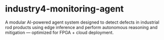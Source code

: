 # industry4-monitoring-agent
A modular AI-powered agent system designed to detect defects in industrial rod products using edge inference and perform autonomous reasoning and mitigation — optimized for FPGA + cloud deployment.
